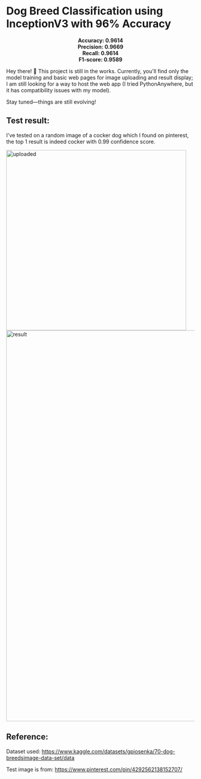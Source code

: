 # Dog Breed Classification using InceptionV3 with 96% Accuracy

<p align="center">
  <strong>Accuracy: 0.9614</strong><br>
  <strong>Precision: 0.9669</strong><br>
  <strong>Recall: 0.9614</strong><br>
  <strong>F1-score: 0.9589</strong>
</p>


Hey there! 👋 This project is still in the works. Currently, you'll find only the model training and basic web pages for image uploading and result display; I am still looking for a way to host the web app (I tried PythonAnywhere, but it has compatibility issues with my model).

Stay tuned—things are still evolving!

## Test result:

I've tested on a random image of a cocker dog which I found on pinterest, the top 1 result is indeed cocker with 0.99 confidence score.

<img width="481" alt="uploaded" src="https://github.com/user-attachments/assets/09a9bc61-b474-458b-ae17-5101d3c90d65">

<img width="1043" alt="result" src="https://github.com/user-attachments/assets/2317cae5-ac42-49ac-837a-20e62bd64a17">

## Reference:

Dataset used: https://www.kaggle.com/datasets/gpiosenka/70-dog-breedsimage-data-set/data

Test image is from: https://www.pinterest.com/pin/4292562138152707/

